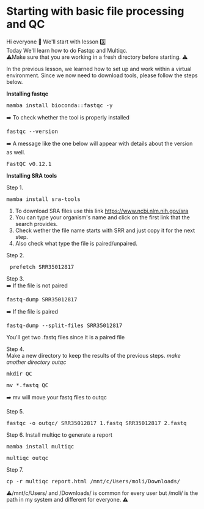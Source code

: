# Starting with basic file processing and QC

Hi everyone 👋 We'll start with lesson 3️⃣   
Today We'll learn how to do Fastqc and Multiqc.   
⚠️Make sure that you are working in a fresh directory before starting. ⚠️

In the previous lesson, we learned how to set up and work within a virtual environment. Since we now need to download tools, please follow the steps below.

**Installing fastqc**

<pre>mamba install bioconda::fastqc -y</pre>     
➡️ To check whether the tool is properly installed 
<pre>fastqc --version</pre>  
➡️ A message like the one below will appear with details about the version as well.   
<pre>FastQC v0.12.1</pre>

**Installing SRA tools**

Step 1.   
<pre>mamba install sra-tools </pre>  

1. To download SRA files use this link https://www.ncbi.nlm.nih.gov/sra   
2. You can type your organism's name and click on the first link that the search provides. 
3. Check wether the file name starts with SRR and just copy it for the next step. 
4. Also check what type the file is paired/unpaired. 

Step 2.   
<pre> prefetch SRR35012817</pre>   

Step 3.   
➡️ If the file is not paired
<pre>fastq-dump SRR35012817</pre>    

➡️ If the file is paired  
<pre>fastq-dump --split-files SRR35012817</pre>    
You'll get two .fastq files since it is a paired file    


Step 4.   
Make a new directory to keep the results of the previous steps. *make another directory outqc*  
<pre>mkdir QC </pre>
<pre>mv *.fastq QC </pre> 
➡️ mv will move your fastq files to outqc   

Step 5.     
<pre>fastqc -o outqc/ SRR35012817_1.fastq SRR35012817_2.fastq</pre>

Step 6. Install multiqc to generate a report 

<pre>mamba install multiqc</pre>
<pre>multiqc outqc </pre>    
 Step 7. 
<pre>cp -r multiqc_report.html /mnt/c/Users/moli/Downloads/</pre>

⚠️/mnt/c/Users/ and /Downloads/ is common for every user but /moli/ is the path in my system and different for everyone. ⚠️




